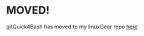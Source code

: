 # MOVED!
gitQuick4Bash has moved to my linuxGear repo [here](https://github.com/ALockwood/linuxGear/blob/master/shell-files/bash/gitQuick4Bash.sh)
